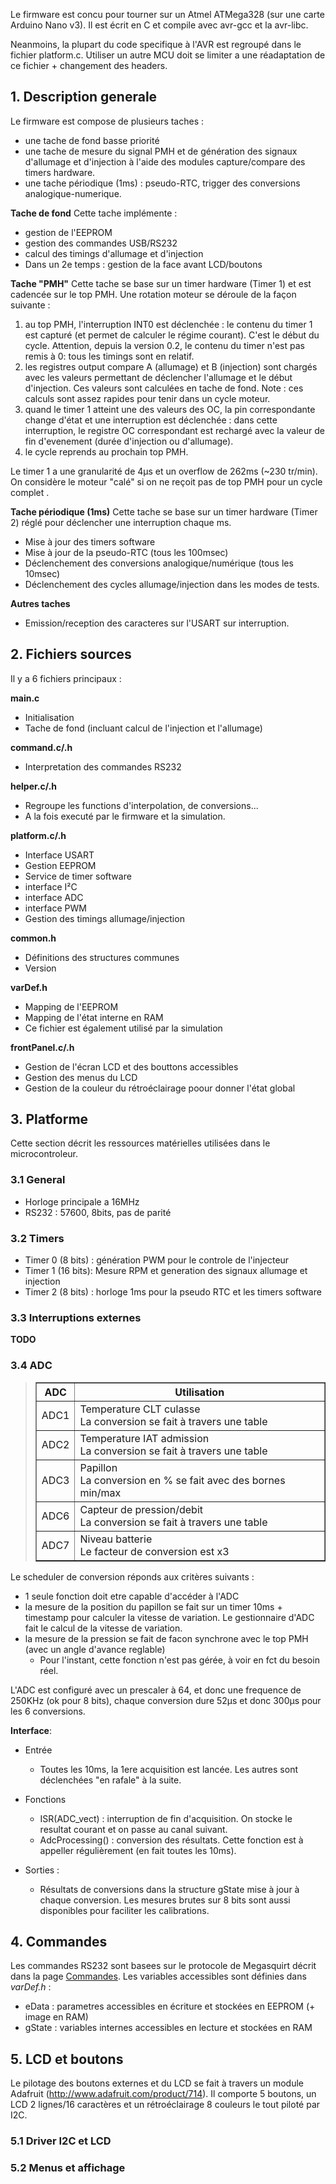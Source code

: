 Le firmware est concu pour tourner sur un Atmel ATMega328 (sur une carte Arduino Nano v3). Il est écrit en C et compile avec avr-gcc et la avr-libc.

Neanmoins, la plupart du code specifique à l'AVR est regroupé dans le fichier platform.c. Utiliser un autre MCU doit se limiter a une réadaptation de ce fichier + changement des headers.


## 1. Description generale ##
Le firmware est compose de plusieurs taches :
  * une tache de fond basse priorité
  * une tache de mesure du signal PMH et de génération des signaux d'allumage et d'injection à l'aide des modules capture/compare des timers hardware.
  * une tache périodique (1ms) : pseudo-RTC, trigger des conversions analogique-numerique.

**Tache de fond**
Cette tache implémente :
  * gestion de l'EEPROM
  * gestion des commandes USB/RS232
  * calcul des timings d'allumage et d'injection
  * Dans un 2e temps : gestion de la face avant LCD/boutons


**Tache "PMH"**
Cette tache se base sur un timer hardware (Timer 1) et est cadencée sur le top PMH.
Une rotation moteur se déroule de la façon suivante :
  1. au top PMH, l'interruption INT0 est déclenchée : le contenu du timer 1 est capturé (et permet de calculer le régime courant). C'est le début du cycle. Attention, depuis la version 0.2, le contenu du timer n'est pas remis à 0: tous les timings sont en relatif.
  1. les registres output compare A (allumage) et B (injection) sont chargés avec les valeurs permettant de déclencher l'allumage et le début d'injection. Ces valeurs sont calculées en tache de fond. Note : ces calculs sont assez rapides pour tenir dans un cycle moteur.
  1. quand le timer 1 atteint une des valeurs des OC, la pin correspondante change d'état et une interruption est déclenchée : dans cette interruption, le registre OC correspondant est rechargé avec la valeur de fin d'evenement (durée d'injection ou d'allumage).
  1. le cycle reprends au prochain top PMH.

Le timer 1 a une granularité de 4µs et un overflow de 262ms (~230 tr/min). On considère le moteur "calé" si on ne reçoit pas de top PMH pour un cycle complet .


**Tache périodique (1ms)**
Cette tache se base sur un timer hardware (Timer 2) réglé pour déclencher une interruption chaque ms.
  * Mise à jour des timers software
  * Mise à jour de la pseudo-RTC (tous les 100msec)
  * Déclenchement des conversions analogique/numérique (tous les 10msec)
  * Déclenchement des cycles allumage/injection dans les modes de tests.


**Autres taches**
  * Emission/reception des caracteres sur l'USART sur interruption.


## 2. Fichiers sources ##
Il y a 6 fichiers principaux :

**main.c**
  * Initialisation
  * Tache de fond (incluant calcul de l'injection et l'allumage)

**command.c/.h**
  * Interpretation des commandes RS232

**helper.c/.h**
  * Regroupe les functions d'interpolation, de conversions...
  * A la fois executé par le firmware et la simulation.

**platform.c/.h**
  * Interface USART
  * Gestion EEPROM
  * Service de timer software
  * interface I²C
  * interface ADC
  * interface PWM
  * Gestion des timings allumage/injection

**common.h**
  * Définitions des structures communes
  * Version

**varDef.h**
  * Mapping de l'EEPROM
  * Mapping de l'état interne en RAM
  * Ce fichier est également utilisé par la simulation

**frontPanel.c/.h**
  * Gestion de l'écran LCD et des bouttons accessibles
  * Gestion des menus du LCD
  * Gestion de la couleur du rétroéclairage poour donner l'état global

## 3. Platforme ##
Cette section décrit les ressources matérielles utilisées dans le microcontroleur.

### 3.1 General ###
  * Horloge principale a 16MHz
  * RS232 : 57600, 8bits, pas de parité


### 3.2 Timers ###
  * Timer 0 (8 bits) : génération PWM pour le controle de l'injecteur
  * Timer 1 (16 bits): Mesure RPM et generation des signaux allumage et injection
  * Timer 2 (8 bits) : horloge 1ms pour la pseudo RTC et les timers software


### 3.3 Interruptions externes ###
**TODO**

### 3.4 ADC ###

<blockquote><table cellpadding='5' border='1'>
<tr><th>ADC</th><th>Utilisation</th></tr>
<tr><td>ADC1</td><td>Temperature CLT culasse<br />La conversion se fait à travers une table</td></tr>
<tr><td>ADC2</td><td>Temperature IAT admission<br />La conversion se fait à travers une table</td></tr>
<tr><td>ADC3</td><td>Papillon<br />La conversion en % se fait avec des bornes min/max</td></tr>
<tr><td>ADC6</td><td>Capteur de pression/debit<br />La conversion se fait à travers une table</td></tr>
<tr><td>ADC7</td><td>Niveau batterie<br />Le facteur de conversion est x3</td></tr>
</table></blockquote>

Le scheduler de conversion réponds aux critères suivants :
  * 1 seule fonction doit etre capable d'accéder à l'ADC
  * la mesure de la position du papillon se fait sur un timer 10ms + timestamp pour calculer la vitesse de variation. Le gestionnaire d'ADC fait le calcul de la vitesse de variation.
  * la mesure de la pression se fait de facon synchrone avec le top PMH (avec un angle d'avance reglable)
    * Pour l'instant, cette fonction n'est pas gérée, à voir en fct du besoin réel.

L'ADC est configuré avec un prescaler à 64, et donc une frequence de 250KHz (ok pour 8 bits), chaque conversion dure 52µs et donc 300µs pour les 6 conversions.


**Interface**:
  * Entrée
    * Toutes les 10ms, la 1ere acquisition est lancée. Les autres sont déclenchées "en rafale" à la suite.
  * Fonctions
    * ISR(ADC\_vect) : interruption de fin d'acquisition. On stocke le resultat courant et on passe au canal suivant.
    * AdcProcessing() : conversion des résultats. Cette fonction est à appeller régulièrement (en fait toutes les 10ms).

  * Sorties :
    * Résultats de conversions dans la structure gState mise à jour à chaque conversion. Les mesures brutes sur 8 bits sont aussi disponibles pour faciliter les calibrations.


## 4. Commandes ##
Les commandes RS232 sont basees sur le protocole de Megasquirt décrit dans la page [Commandes](commands.md). Les variables accessibles sont définies dans _varDef.h_ :
  * eData : parametres accessibles en écriture et stockées en EEPROM (+ image en RAM)
  * gState : variables internes accessibles en lecture et stockées en RAM


## 5. LCD et boutons ##
Le pilotage des boutons externes et du LCD se fait à travers un module Adafruit (http://www.adafruit.com/product/714).
Il comporte 5 boutons, un LCD 2 lignes/16 caractères et un rétroéclairage 8 couleurs le tout piloté par I2C.

### 5.1 Driver I2C et LCD ###


### 5.2 Menus et affichage ###